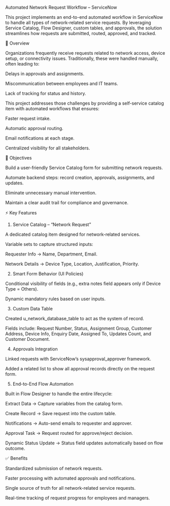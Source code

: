 Automated Network Request Workflow – ServiceNow

This project implements an end-to-end automated workflow in ServiceNow to handle all types of network-related service requests. By leveraging Service Catalog, Flow Designer, custom tables, and approvals, the solution streamlines how requests are submitted, routed, approved, and tracked.

📖 Overview

Organizations frequently receive requests related to network access, device setup, or connectivity issues. Traditionally, these were handled manually, often leading to:

Delays in approvals and assignments.

Miscommunication between employees and IT teams.

Lack of tracking for status and history.

This project addresses those challenges by providing a self-service catalog item with automated workflows that ensures:

Faster request intake.

Automatic approval routing.

Email notifications at each stage.

Centralized visibility for all stakeholders.

🎯 Objectives

Build a user-friendly Service Catalog form for submitting network requests.

Automate backend steps: record creation, approvals, assignments, and updates.

Eliminate unnecessary manual intervention.

Maintain a clear audit trail for compliance and governance.

⚡ Key Features
1. Service Catalog – “Network Request”

A dedicated catalog item designed for network-related services.

Variable sets to capture structured inputs:

Requester Info → Name, Department, Email.

Network Details → Device Type, Location, Justification, Priority.

2. Smart Form Behavior (UI Policies)

Conditional visibility of fields (e.g., extra notes field appears only if Device Type = Others).

Dynamic mandatory rules based on user inputs.

3. Custom Data Table

Created u_network_database_table to act as the system of record.

Fields include: Request Number, Status, Assignment Group, Customer Address, Device Info, Enquiry Date, Assigned To, Updates Count, and Customer Document.

4. Approvals Integration

Linked requests with ServiceNow’s sysapproval_approver framework.

Added a related list to show all approval records directly on the request form.

5. End-to-End Flow Automation

Built in Flow Designer to handle the entire lifecycle:

Extract Data → Capture variables from the catalog form.

Create Record → Save request into the custom table.

Notifications → Auto-send emails to requester and approver.

Approval Task → Request routed for approve/reject decision.

Dynamic Status Update → Status field updates automatically based on flow outcome.

✅ Benefits

Standardized submission of network requests.

Faster processing with automated approvals and notifications.

Single source of truth for all network-related service requests.

Real-time tracking of request progress for employees and managers.
